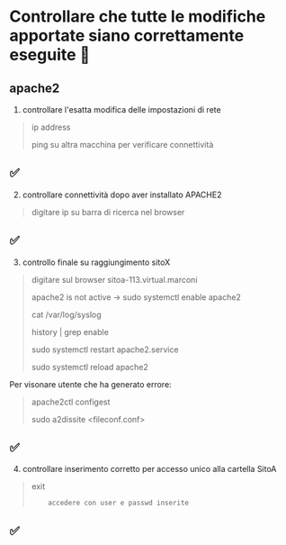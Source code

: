 # Controllare che tutte le modifiche apportate siano correttamente eseguite :rocket:
## apache2

1. controllare l'esatta modifica delle impostazioni di rete
>ip address
>
>ping su altra macchina per verificare connettività
>
:white_check_mark: <br>
--------------------------------------------------------------

2. controllare connettività dopo aver installato APACHE2
>digitare ip su barra di ricerca nel browser
>
:white_check_mark: <br>
--------------------------------------------------------------

3. controllo finale su raggiungimento sitoX
>digitare sul browser sitoa-113.virtual.marconi
>
>apache2 is not active -> sudo systemctl enable apache2
>
>cat /var/log/syslog
>
>history | grep enable
>
>sudo systemctl restart apache2.service
>
>sudo systemctl reload apache2
>

Per visonare utente che ha generato errore:

>apache2ctl configest
>
>sudo a2dissite <fileconf.conf>
>
:white_check_mark: <br>
--------------------------------------------------------------

4. controllare inserimento corretto per accesso unico alla cartella SitoA
>exit
>
>         accedere con user e passwd inserite
>
:white_check_mark: <br>
--------------------------------------------------------------
